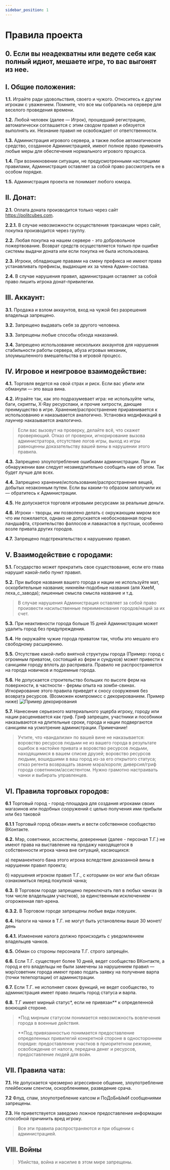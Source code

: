 ```yaml
---
sidebar_position: 1
---
```


# Правила проекта

## 0. Если вы неадекватны или ведете себя как полный идиот, мешаете игре, то вас выгонят из нее.

## I. Общие положения: ##

**1.1.** Играйте ради удовольствия, своего и чужого. Относитесь к другим игрокам с уважением. Помните, что все мы собрались на сервере для веселого проведения времени.

**1.2.** Любой человек (далее — Игрок), прошедший регистрацию, автоматически соглашается с этим сводом правил и обязуется выполнять их. Незнание правил не освобождает от ответственности.

**1.3.** Администрация игрового сервера, а также любое автоматическое средство, созданное Администрацией, имеют полное право применять любые меры для обеспечения нормального игрового процесса.

**1.4.** При возникновении ситуации, не предусмотренными настоящими правилами, Администрация оставляет за собой право рассмотреть ее в особом порядке.

**1.5.** Администрация проекта не понимает любого юмора.

## II. Донат: ##

**2.1.** Оплата доната производится только через сайт https://politcubes.com.

**2.2.1.** В случае невозможности осуществления транзакции через сайт, покупка производится через группу.

**2.2.** Любая покупка на нашем сервере - это добровольное пожертвование. Возврат средств осуществляется только при ошибке системы выдачи доната или если покупка не была использована.

**2.3.** Игроки, обладающие правами на смену префикса не имеют права устанавливать префиксы, выдающие их за члена Админ-состава.

**2.4.** В случае нарушения правил, администрация оставляет за собой право лишить игрока донат-привилегии.

## III. Аккаунт: ##

**3.1.** Продажа и взлом аккаунтов, вход на чужой без разрешения владельца запрещено.

**3.2.** Запрещено выдавать себя за другого человека. 

**3.3.** Запрещены любые способы обхода наказаний.

**3.4.** Запрещено использование нескольких аккаунтов для нарушения стабильности работы сервера, абуза игровых механик, злоумышленного вмешательства в игровой процесс.

## IV. Игровое и неигровое взаимодействие: ##

**4.1.** Торговля ведется на свой страх и риск. Если вас убили или обманули — это ваша вина. 

**4.2.** Играйте так, как это подразумевает игра: не используйте читы, баги, скрипты, X-Ray ресурспаки, и прочие хитрости, дающие преимущество в игре. Хранение/распространение приравнивается к использованию и наказывается аналогично. Установка модификаций в лаунчер наказывается аналогично.
>Если вас вызовут на проверку, делайте всё, что скажет проверяющий.
>Отказ от проверки, игнорирование вызова администратора, отсутствие логов игры, выход из игры равноценны доказательству вашей вины в нарушении этого правила. 

**4.3.** Запрещено злоупотребление ошибками администрации. При их обнаружении вам следует незамедлительно сообщить нам об этом. Так будет лучше для всех.  

**4.4.** Запрещено хранение/использование/распространение вещей, добытых незаконным путем. Если вы каким-то образом заполучили их — обратитесь к Администрации.

**4.5.** Не допускается торговля игровыми ресурсами за реальные деньги. 

**4.6.** Игроки - творцы, им позволено делать с окружающим миром все что им пожелается, однако не допускается необоснованная порча ландшафта, строительство фаллосов и лавакастов в пустоши, особенно возле привата других городов.

**4.7.** Запрещено подстрекательство к нарушению правил.

## V. Взаимодействие с городами: ##

**5.1.** Государство может прекратить свое существование, если его глава нарушит какой-либо пункт правил. 

**5.2.** При выборе названия вашего города и нации не используйте мат, оскорбительные названия; никнейм-подобные названия (аля ХмеМ, леха_с_завода); лишенные смысла смысла название и т.д.
>В случае нарушения Администрация оставляет за собой право произвести насильственные переименования городов/наций за их счет.

**5.3.** При неактивности города больше 15 дней Администрация может удалить город без предупреждения.

**5.4.** Не окружайте чужие города приватом так, чтобы это мешало его свободному расширению.

**5.5.** Отсутствие какой-либо внятной структуры города (Пример: город с огромным приватом, состоящий из ферм и сундуков) может привести к санкциям городу вплоть до распривата. Правило не распространяется на города новичков и подземные города.

**5.6.** Не допускается строительство больших по высоте ферм на поверхности, в частности - фермы опыта на зомби-свинах. Игнорирование этого правила приведет к сносу сооружения без возврата ресурсов. (Возможен компромисс с декорированием. Пример ниже)
![Пример декорирования](https://sun9-71.userapi.com/impg/B1owQc5Z-vG20Ra_oSM9JhWDRiXrN7tuwLCuDA/fcBF96BQQ74.jpg?size=1920x1027&quality=96&sign=67b039dd29f9fbf6517c9b6b8d0ded81&type=album)

**5.7.** Нанесение серьезного материального ущерба игроку, городу или нации расценивается как гриф. Гриф запрещен, участники и пособники наказываются на длительные сроки, города и нации подвергаются санкциям на усмотрение администрации.
Примечание!

>Учтите, что «вандализм» по вашей вине не наказывается: воровство ресурсов людьми не из вашего города в результате ошибок в настойке привата и воровство ресурсов людьми, находящимися в вашем списке друзей; воровство ресурсов людьми, вошедшими в ваш город из-за его открытого статуса; отказ регента возвращать звание мэра/короля; диверсия/гриф города советником/ассистентом. Нужно грамотно настраивать чанки и выбирать управленцев.

## VI. Правила торговых городов: ##

**6.1** Торговый город - город-площадка для создания игроками своих магазинов или подобных сооружений с целью получения ими прибыли или без таковой

**6.1.1** Торговый город обязан иметь и вести собственное сообщество ВКонтакте.

**6.2.** Мэр, советники, ассистенты, доверенные (далее - персонал Т.Г.) не имеют права на выставление на продажу находящегося в собственности игрока чанка вне ситуаций, касающихся:

а) перманентного бана этого игрока вследствие доказанной вины в нарушении правил проекта;

б) нарушения игроком правил Т.Г., с которыми он мог или был обязан ознакомиться перед покупкой чанка;

**6.3.** В Торговом городе запрещено переключать пвп в любых чанках (в том числе владельцам участков), за единственным исключением - огороженная пвп-арена.

**6.3.2.** В Торговом городе запрещены любые виды ловушек.

**6.4.** Налоги на чанки в Т.Г. не могут быть установлены выше 30 монет/день

**6.4.1.** Изменение налога должно происходить с уведомлением владельцев чанков.

**6.5.** Обман со стороны персонала Т.Г. строго запрещён.

**6.6.** Если Т.Г. существует более 10 дней, ведет сообщество ВКонтакте, а город и его владельцы не были замечены за нарушением правил — мэр/советник города имеют право подать заявку на получение варпа (точки телепортации) от администрации.

**6.7.** Если Т.Г. не исполняет своих функций, не ведет сообщество, то администрация имеет право лишить город статуса и варпа.

**6.8.** Т.Г имеет мирный статус*, если не привязан** к определенной воюющей стороне.

>*Под мирным статусом понимается невозможность вовлечения города в военные действия.

>**Под привязанностью понимается предоставление определенных привилегий конкретной стороне в одностороннем порядке: предоставление участков в приоритетном режиме, освобождение от налога, передача денег и ресурсов, предоставление людей для войн.

## VII. Правила чата: ##

**7.1.** Не допускается чрезмерно агрессивное общение, злоупотребление плейбеским сленгом, оскорблениями, разведение срача. 

**7.2** Флуд, спам, злоупотребление капсом и ПоДоБнЫмИ сообщениями запрещены.

**7.3.** Не приветствуется заведомо ложное предоставление информации способной причинить вред игроку.
>Все эти правила распространяются и при общении с администрацией.

## VIII. Войны ##
> Убийства, война и насилие в этом мире запрещены. 


